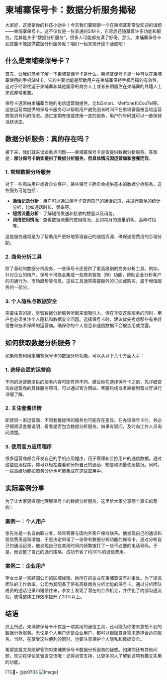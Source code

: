 # 柬埔寨保号卡：数据分析服务揭秘

大家好，这里是你的科技小助手！今天我们要聊聊一个在柬埔寨非常受欢迎的话题——柬埔寨保号卡。这不仅仅是一张普通的SIM卡，它背后还隐藏着许多功能和服务。尤其是关于“数据分析服务”，很多人可能都充满了好奇。那么，柬埔寨保号卡到底能不能提供数据分析服务呢？咱们一起来揭开这个谜底吧！

## 什么是柬埔寨保号卡？

首先，让我们简单了解一下柬埔寨保号卡是什么。柬埔寨保号卡是一种可以在柬埔寨使用的手机SIM卡，它的主要功能是帮助用户在柬埔寨保持手机号码的有效性。这对于经常往返于柬埔寨和其他国家的商务人士或者长期居住在柬埔寨的外籍人士来说非常重要。

保号卡通常由柬埔寨当地的电信运营商提供，比如Smart、Metfone和CooTel等。这些运营商提供的保号卡服务可以帮助用户避免因长时间不在柬埔寨而被当地运营商取消号码的情况。通过定期充值或使用一定的服务，用户的号码就可以一直保持活跃状态。

## 数据分析服务：真的存在吗？

接下来，我们就来谈谈重点问题——柬埔寨保号卡是否提供数据分析服务。答案是：**部分保号卡确实提供了数据分析服务，但具体情况因运营商和套餐而异**。

### 1. 常规数据分析服务

对于一些高端用户或者企业客户，某些保号卡确实会提供基本的数据分析服务。这些服务可能包括：

- **通话记录分析**：用户可以通过保号卡查询自己的通话记录，并进行简单的统计分析，比如通话时长、频率等。
- **短信流量分析**：了解短信发送和接收的数量以及趋势。
- **网络使用情况**：查看数据流量的使用情况，比如每月的流量消耗、高峰时段等。

这些服务通常是为了帮助用户更好地管理自己的通信资源，确保通信费用的合理分配。

### 2. 商务分析工具

除了基础的数据分析服务，一些保号卡还提供了更高级别的商务分析工具。例如，针对企业的用户，保号卡可能会集成一些商务智能（BI）功能，帮助企业分析客户的沟通行为、市场趋势等信息。这些工具通常需要额外的订阅或购买，属于增值服务的一部分。

### 3. 个人隐私与数据安全

需要注意的是，尽管数据分析服务听起来很吸引人，但在享受这些服务的同时，用户也必须关注个人隐私和数据安全问题。选择保号卡时，建议优先考虑那些有良好信誉和技术保障的运营商。确保你的个人信息和通信数据不会被滥用或泄露。

## 如何获取数据分析服务？

如果你想利用柬埔寨保号卡的数据分析功能，可以从以下几个方面入手：

### 1. 选择合适的运营商

不同的运营商提供的服务内容可能有所不同。建议你在选择保号卡之前，先详细咨询各运营商的具体服务项目。可以通过官方网站、客服热线或者直接到营业厅进行详细了解。

### 2. 关注套餐详情

即使同一家运营商，不同套餐提供的服务也可能存在差异。在办理保号卡时，务必仔细阅读套餐说明，看看是否包含数据分析服务。如果有疑问，及时向工作人员询问清楚。

### 3. 使用官方应用程序

很多运营商都会开发自己的手机应用程序，用于管理和监控用户的通信数据。通过这些应用程序，你可以轻松查看和分析自己的通话、短信和流量使用情况。同时，一些高级功能如商务分析也可能集成在这些应用中。

## 实际案例分享

为了让大家更直观地理解保号卡的数据分析服务，这里给大家分享两个真实的案例：

### 案例一：个人用户

张先生是一名自由职业者，经常需要与国内外客户保持联系。他发现自己的通话和短信费用逐渐增加，于是决定申请了一张带有数据分析功能的保号卡。通过分析自己的通话记录，他发现自己在某段时间内频繁拨打了一些不必要的电话号码。于是，他调整了自己的通讯策略，成功节省了约30%的通信费用。

### 案例二：企业用户

李女士是一家跨国公司的区域经理，她所在的企业在柬埔寨设有办事处。为了提高团队的工作效率，公司为其配备了带有高级商务分析功能的保号卡。通过分析团队成员的通话记录和短信往来，李女士发现了潜在的合作机会，并优化了内部沟通流程，使得整体工作效率提升了20%以上。

## 结语

综上所述，柬埔寨保号卡不仅是一项实用的通信工具，还可能为你带来意想不到的数据分析服务。无论是个人用户还是企业用户，都可以根据自身需求选择合适的服务。当然，在享受这些便利的同时，也要注意保护个人隐私和数据安全。

希望这篇文章能解答你对柬埔寨保号卡数据分析服务的疑惑。如果你还有其他问题，欢迎在评论区留言交流哦！记得点赞支持，让更多的人了解到这项有趣又实用的功能。

[TG💪+ @jx0703 ![Image](https://github.com/user-attachments/assets/dbca1d08-cadb-493c-b0ec-ad6f7a83f270)]